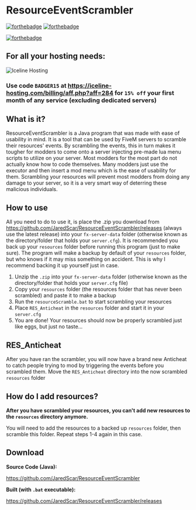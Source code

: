 # ResourceEventScrambler

[![forthebadge](https://forthebadge.com/images/badges/built-with-love.svg)](https://badger.store)
[![forthebadge](https://forthebadge.com/images/badges/made-with-java.svg)](https://forthebadge.com)

[![forthebadge](https://forthebadge.com/images/badges/check-it-out.svg)](https://github.com/JaredScar/ResourceEventScrambler/releases)

## For all your hosting needs:
![Iceline Hosting](https://i.gyazo.com/24c65c27acc53ce0656cda7e7ed29230.gif)

### Use code `BADGER15` at https://iceline-hosting.com/billing/aff.php?aff=284 for `15% off` your first month of any service (excluding dedicated servers)

## What is it?

ResourceEventScrambler is a Java program that was made with ease of usability in mind. It is a tool 
that can be used by FiveM servers to scramble their resources' events. By scrambling the events, this 
in turn makes it tougher for modders to come onto a server injecting pre-made lua menu scripts to 
utilize on your server. Most modders for the most part do not actually know how to code themselves. 
Many modders just use the executor and then insert a mod menu which is the ease of usability for them.
Scrambling your resources will prevent most modders from doing any damage to your server, so it is a 
very smart way of deterring these malicious individuals.

## How to use
All you need to do to use it, is place the .zip you download from 
https://github.com/JaredScar/ResourceEventScrambler/releases (always use the latest release) into your
`fx-server-data` folder (otherwise known as the directory/folder that holds your `server.cfg`). It is 
recommended you back up your `resources` folder before running this program (just to make sure). The 
program will make a backup by default of your `resources` folder, but who knows if it may miss something 
on accident. This is why I recommend backing it up yourself just in case.

1. Unzip the `.zip` into your `fx-server-data` folder (otherwise known as the directory/folder that 
holds your `server.cfg` file)
2. Copy your `resources` folder (the resources folder that has never been scrambled) 
and paste it to make a backup
3. Run the `resourceScramble.bat` to start scrambling your resources
4. Place `RES_Anticheat` in the `resources` folder and start it in your `server.cfg`
5. You are done! Your resources should now be properly scrambled just like eggs, but just no taste...

## RES_Anticheat
After you have ran the scrambler, you will now have a brand new Anticheat to catch people trying to 
mod by triggering the events before you scrambled them. Move the `RES_Anticheat` directory into the 
now scrambled `resources` folder

## How do I add resources?
**After you have scrambled your resources, you can't add new resources to the `resources` directory anymore.**

You will need to add the resources to a backed up `resources` folder, then scramble this folder.
Repeat steps 1-4 again in this case.

## Download
**Source Code (Java):**

https://github.com/JaredScar/ResourceEventScrambler

**Built (with `.bat` executable):**

https://github.com/JaredScar/ResourceEventScrambler/releases



